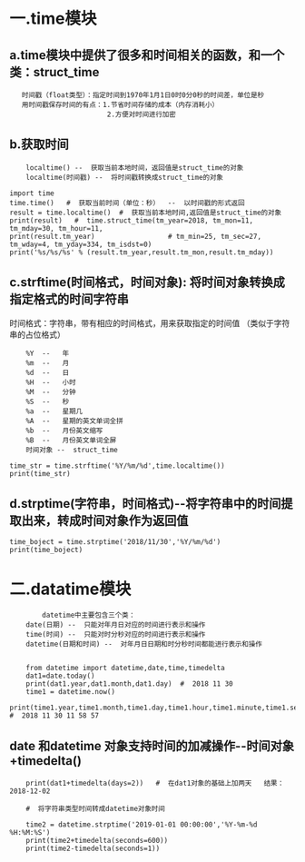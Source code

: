 # 一.time模块
## a.time模块中提供了很多和时间相关的函数，和一个类：struct_time
	   时间戳（float类型）：指定时间到1970年1月1日0时0分0秒的时间差，单位是秒
	   用时间戳保存时间的有点：1.节省时间存储的成本（内存消耗小）
	                        2.方便对时间进行加密

## b.获取时间
		localtime() --  获取当前本地时间，返回值是struct_time的对象
		localtime(时间戳) --  将时间戳转换成struct_time的对象

	import time
	time.time()   #  获取当前时间（单位：秒）  --  以时间戳的形式返回
	result = time.localtime()  #  获取当前本地时间,返回值是struct_time的对象
	print(result)   #  time.struct_time(tm_year=2018, tm_mon=11, tm_mday=30, tm_hour=11,
	print(result.tm_year)                  # tm_min=25, tm_sec=27, tm_wday=4, tm_yday=334, tm_isdst=0)
	print('%s/%s/%s' % (result.tm_year,result.tm_mon,result.tm_mday))
## c.strftime(时间格式，时间对象): 将时间对象转换成指定格式的时间字符串

时间格式：字符串，带有相应的时间格式，用来获取指定的时间值   （类似于字符串的占位格式）

		%Y  --   年
		%m  --   月
		%d  --   日
		%H  --   小时
		%M  --   分钟
		%S  --   秒
		%a  --   星期几
		%A  --   星期的英文单词全拼
		%b  --   月份英文缩写
		%B  --   月份英文单词全屏
		时间对象 --  struct_time

	time_str = time.strftime('%Y/%m/%d',time.localtime())
	print(time_str)
## d.strptime(字符串，时间格式)--将字符串中的时间提取出来，转成时间对象作为返回值
	time_boject = time.strptime('2018/11/30','%Y/%m/%d')
	print(time_boject)

# 二.datatime模块

		    datetime中主要包含三个类：
		date(日期) --  只能对年月日对应的时间进行表示和操作
		time(时间) --  只能对时分秒对应的时间进行表示和操作
		datetime(日期和时间) --  对年月日日期和时分秒时间都能进行表示和操作


        from datetime import datetime,date,time,timedelta
		dat1=date.today()
		print(dat1.year,dat1.month,dat1.day)  #  2018 11 30
		time1 = datetime.now()
		print(time1.year,time1.month,time1.day,time1.hour,time1.minute,time1.second)  #  2018 11 30 11 58 57
## date 和datetime  对象支持时间的加减操作--时间对象+timedelta()

		print(dat1+timedelta(days=2))   #  在dat1对象的基础上加两天   结果：2018-12-02
		
		#  将字符串类型时间转成datetime对象时间
		
		time2 = datetime.strptime('2019-01-01 00:00:00','%Y-%m-%d %H:%M:%S')
		print(time2+timedelta(seconds=600))
		print(time2-timedelta(seconds=1))